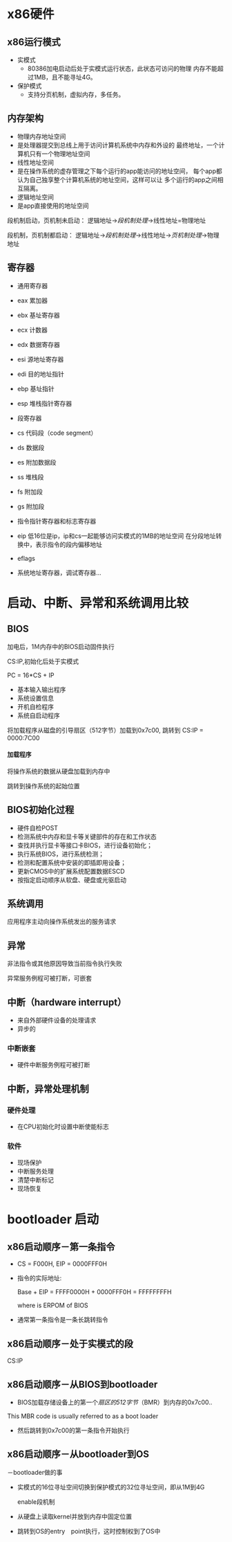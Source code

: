 # x86硬件

## x86运行模式
- 实模式
  - 80386加电启动后处于实模式运行状态，此状态可访问的物理
  内存不能超过1MB，且不能寻址4G。
- 保护模式
  - 支持分页机制，虚拟内存，多任务。

## 内存架构
- 物理内存地址空间
 - 是处理器提交到总线上用于访问计算机系统中内存和外设的
 最终地址，一个计算机只有一个物理地址空间
- 线性地址空间
 - 是在操作系统的虚存管理之下每个运行的app能访问的地址空间，
 每个app都认为自己独享整个计算机系统的地址空间，这样可以让
 多个运行的app之间相互隔离。
- 逻辑地址空间
 - 是app直接使用的地址空间
 
段机制启动，页机制未启动： 逻辑地址->*段机制处理*->线性地址=物理地址

段机制，页机制都启动： 逻辑地址->*段机制处理*->线性地址->*页机制处理*->物理地址

## 寄存器
- 通用寄存器
 - eax 累加器
 - ebx 基址寄存器
 - ecx 计数器
 - edx 数据寄存器
 - esi 源地址寄存器
 - edi 目的地址指针
 - ebp 基址指针
 - esp 堆栈指针寄存器
 
- 段寄存器
 - cs 代码段（code segment）
 - ds 数据段
 - es 附加数据段
 - ss 堆栈段
 - fs 附加段
 - gs 附加段
 
- 指令指针寄存器和标志寄存器
 - eip 低16位是ip，ip和cs一起能够访问实模式的1MB的地址空间
 在分段地址转换中，表示指令的段内偏移地址
 - eflags 
 
- 系统地址寄存器，调试寄存器...

# 启动、中断、异常和系统调用比较

## BIOS
 加电后，1Ｍ内存中的BIOS启动固件执行
 
 CS:IP,初始化后处于实模式
 
 PC = 16*CS + IP
 
 - 基本输入输出程序
 - 系统设置信息
 - 开机自检程序
 - 系统自启动程序
 
 
 将加载程序从磁盘的引导扇区（512字节）加载到0x7c00, 跳转到
 CS:IP = 0000:7C00
 
#### 加载程序
将操作系统的数据从硬盘加载到内存中

跳转到操作系统的起始位置

## BIOS初始化过程
- 硬件自检POST
- 检测系统中内存和显卡等关键部件的存在和工作状态
- 查找并执行显卡等接口卡BIOS，进行设备初始化；
- 执行系统BIOS，进行系统检测；
 - 检测和配置系统中安装的即插即用设备；
- 更新CMOS中的扩展系统配置数据ESCD
- 按指定启动顺序从软盘、硬盘或光驱启动

## 系统调用
应用程序主动向操作系统发出的服务请求

## 异常
非法指令或其他原因导致当前指令执行失败

异常服务例程可被打断，可嵌套

## 中断（hardware interrupt）
- 来自外部硬件设备的处理请求
- 异步的

### 中断嵌套
- 硬件中断服务例程可被打断


## 中断，异常处理机制
### 硬件处理
- 在CPU初始化时设置中断使能标志

### 软件
- 现场保护
- 中断服务处理
- 清楚中断标记
- 现场恢复

# bootloader 启动
## x86启动顺序－第一条指令
- CS = F000H, EIP = 0000FFF0H
- 指令的实际地址:

    Base + EIP = FFFF0000H + 0000FFF0H = FFFFFFFFH
    
    where is ERPOM of BIOS 
    
- 通常第一条指令是一条长跳转指令

## x86启动顺序－处于实模式的段

CS:IP

## x86启动顺序－从BIOS到bootloader
- BIOS加载存储设备上的第一个*扇区的512字节*（BMR）到内存的0x7c00..
 
 This MBR code is usually referred to as a boot loader
- 然后跳转到0x7c00的第一条指令开始执行

## x86启动顺序－从bootloader到OS
－bootloader做的事
  - 实模式的16位寻址空间切换到保护模式的32位寻址空间，即从1M到4G
    
    enable段机制  
  - 从硬盘上读取kernel并放到内存中固定位置
  - 跳转到OS的entry　point执行，这时控制权到了OS中